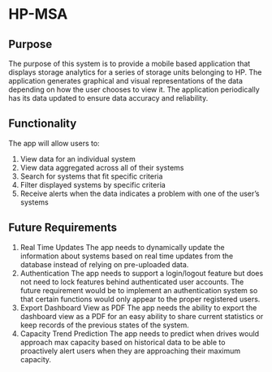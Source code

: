 # HP-MSA

## Purpose
The purpose of this system is to provide a mobile based application that displays storage analytics for a series of storage units belonging to HP. The application generates graphical and visual representations of the data depending on how the user chooses to view it. The application periodically has its data updated to ensure data accuracy and reliability.

## Functionality
The app will allow users to:
1. View data for an individual system
2. View data aggregated across all of their systems
3. Search for systems that fit specific criteria
4. Filter displayed systems by specific criteria
5. Receive alerts when the data indicates a problem with one of the user’s systems

## Future Requirements
1. Real Time Updates
The app needs to dynamically update the information about systems based on real time updates from the database instead of relying on pre-uploaded data.
2. Authentication
The app needs to support a login/logout feature but does not need to lock features behind authenticated user accounts. The future requirement would be to implement an authentication system so that certain functions would only appear to the proper registered users.
3. Export Dashboard View as PDF
The app needs the ability to export the dashboard view as a PDF for an easy ability to share current statistics or keep records of the previous states of the system.
4. Capacity Trend Prediction
The app needs to predict when drives would approach max capacity based on historical data to be able to proactively alert users when they are approaching their maximum capacity.
